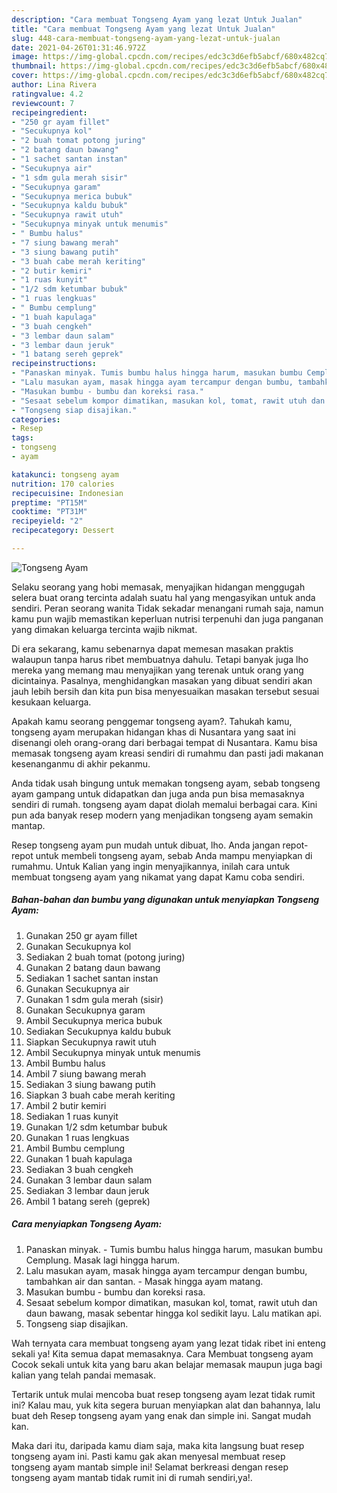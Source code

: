 ```yaml
---
description: "Cara membuat Tongseng Ayam yang lezat Untuk Jualan"
title: "Cara membuat Tongseng Ayam yang lezat Untuk Jualan"
slug: 448-cara-membuat-tongseng-ayam-yang-lezat-untuk-jualan
date: 2021-04-26T01:31:46.972Z
image: https://img-global.cpcdn.com/recipes/edc3c3d6efb5abcf/680x482cq70/tongseng-ayam-foto-resep-utama.jpg
thumbnail: https://img-global.cpcdn.com/recipes/edc3c3d6efb5abcf/680x482cq70/tongseng-ayam-foto-resep-utama.jpg
cover: https://img-global.cpcdn.com/recipes/edc3c3d6efb5abcf/680x482cq70/tongseng-ayam-foto-resep-utama.jpg
author: Lina Rivera
ratingvalue: 4.2
reviewcount: 7
recipeingredient:
- "250 gr ayam fillet"
- "Secukupnya kol"
- "2 buah tomat potong juring"
- "2 batang daun bawang"
- "1 sachet santan instan"
- "Secukupnya air"
- "1 sdm gula merah sisir"
- "Secukupnya garam"
- "Secukupnya merica bubuk"
- "Secukupnya kaldu bubuk"
- "Secukupnya rawit utuh"
- "Secukupnya minyak untuk menumis"
- " Bumbu halus"
- "7 siung bawang merah"
- "3 siung bawang putih"
- "3 buah cabe merah keriting"
- "2 butir kemiri"
- "1 ruas kunyit"
- "1/2 sdm ketumbar bubuk"
- "1 ruas lengkuas"
- " Bumbu cemplung"
- "1 buah kapulaga"
- "3 buah cengkeh"
- "3 lembar daun salam"
- "3 lembar daun jeruk"
- "1 batang sereh geprek"
recipeinstructions:
- "Panaskan minyak. Tumis bumbu halus hingga harum, masukan bumbu Cemplung. Masak lagi hingga harum."
- "Lalu masukan ayam, masak hingga ayam tercampur dengan bumbu, tambahkan air dan santan. Masak hingga ayam matang."
- "Masukan bumbu - bumbu dan koreksi rasa."
- "Sesaat sebelum kompor dimatikan, masukan kol, tomat, rawit utuh dan daun bawang, masak sebentar hingga kol sedikit layu. Lalu matikan api."
- "Tongseng siap disajikan."
categories:
- Resep
tags:
- tongseng
- ayam

katakunci: tongseng ayam 
nutrition: 170 calories
recipecuisine: Indonesian
preptime: "PT15M"
cooktime: "PT31M"
recipeyield: "2"
recipecategory: Dessert

---
```



![Tongseng Ayam](https://img-global.cpcdn.com/recipes/edc3c3d6efb5abcf/680x482cq70/tongseng-ayam-foto-resep-utama.jpg)

Selaku seorang yang hobi memasak, menyajikan hidangan menggugah selera buat orang tercinta adalah suatu hal yang mengasyikan untuk anda sendiri. Peran seorang  wanita Tidak sekadar menangani rumah saja, namun kamu pun wajib memastikan keperluan nutrisi terpenuhi dan juga panganan yang dimakan keluarga tercinta wajib nikmat.

Di era  sekarang, kamu sebenarnya dapat memesan masakan praktis walaupun tanpa harus ribet membuatnya dahulu. Tetapi banyak juga lho mereka yang memang mau menyajikan yang terenak untuk orang yang dicintainya. Pasalnya, menghidangkan masakan yang dibuat sendiri akan jauh lebih bersih dan kita pun bisa menyesuaikan masakan tersebut sesuai kesukaan keluarga. 



Apakah kamu seorang penggemar tongseng ayam?. Tahukah kamu, tongseng ayam merupakan hidangan khas di Nusantara yang saat ini disenangi oleh orang-orang dari berbagai tempat di Nusantara. Kamu bisa memasak tongseng ayam kreasi sendiri di rumahmu dan pasti jadi makanan kesenanganmu di akhir pekanmu.

Anda tidak usah bingung untuk memakan tongseng ayam, sebab tongseng ayam gampang untuk didapatkan dan juga anda pun bisa memasaknya sendiri di rumah. tongseng ayam dapat diolah memalui berbagai cara. Kini pun ada banyak resep modern yang menjadikan tongseng ayam semakin mantap.

Resep tongseng ayam pun mudah untuk dibuat, lho. Anda jangan repot-repot untuk membeli tongseng ayam, sebab Anda mampu menyiapkan di rumahmu. Untuk Kalian yang ingin menyajikannya, inilah cara untuk membuat tongseng ayam yang nikamat yang dapat Kamu coba sendiri.

<!--inarticleads1-->

##### Bahan-bahan dan bumbu yang digunakan untuk menyiapkan Tongseng Ayam:

1. Gunakan 250 gr ayam fillet
1. Gunakan Secukupnya kol
1. Sediakan 2 buah tomat (potong juring)
1. Gunakan 2 batang daun bawang
1. Sediakan 1 sachet santan instan
1. Gunakan Secukupnya air
1. Gunakan 1 sdm gula merah (sisir)
1. Gunakan Secukupnya garam
1. Ambil Secukupnya merica bubuk
1. Sediakan Secukupnya kaldu bubuk
1. Siapkan Secukupnya rawit utuh
1. Ambil Secukupnya minyak untuk menumis
1. Ambil  Bumbu halus
1. Ambil 7 siung bawang merah
1. Sediakan 3 siung bawang putih
1. Siapkan 3 buah cabe merah keriting
1. Ambil 2 butir kemiri
1. Sediakan 1 ruas kunyit
1. Gunakan 1/2 sdm ketumbar bubuk
1. Gunakan 1 ruas lengkuas
1. Ambil  Bumbu cemplung
1. Gunakan 1 buah kapulaga
1. Sediakan 3 buah cengkeh
1. Gunakan 3 lembar daun salam
1. Sediakan 3 lembar daun jeruk
1. Ambil 1 batang sereh (geprek)




<!--inarticleads2-->

##### Cara menyiapkan Tongseng Ayam:

1. Panaskan minyak. - Tumis bumbu halus hingga harum, masukan bumbu Cemplung. Masak lagi hingga harum.
1. Lalu masukan ayam, masak hingga ayam tercampur dengan bumbu, tambahkan air dan santan. - Masak hingga ayam matang.
1. Masukan bumbu - bumbu dan koreksi rasa.
1. Sesaat sebelum kompor dimatikan, masukan kol, tomat, rawit utuh dan daun bawang, masak sebentar hingga kol sedikit layu. Lalu matikan api.
1. Tongseng siap disajikan.




Wah ternyata cara membuat tongseng ayam yang lezat tidak ribet ini enteng sekali ya! Kita semua dapat memasaknya. Cara Membuat tongseng ayam Cocok sekali untuk kita yang baru akan belajar memasak maupun juga bagi kalian yang telah pandai memasak.

Tertarik untuk mulai mencoba buat resep tongseng ayam lezat tidak rumit ini? Kalau mau, yuk kita segera buruan menyiapkan alat dan bahannya, lalu buat deh Resep tongseng ayam yang enak dan simple ini. Sangat mudah kan. 

Maka dari itu, daripada kamu diam saja, maka kita langsung buat resep tongseng ayam ini. Pasti kamu gak akan menyesal membuat resep tongseng ayam mantab simple ini! Selamat berkreasi dengan resep tongseng ayam mantab tidak rumit ini di rumah sendiri,ya!.

